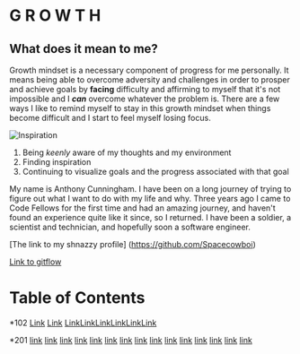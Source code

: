 # G R O W T H

## What does it mean to me?

  Growth mindset is a necessary component of progress for me personally. It means being able to overcome adversity and challenges in order to prosper and achieve goals by **facing** difficulty and affirming to myself that it's not impossible and I **_can_** overcome whatever the problem is. There are a few ways I like to remind myself to stay in this growth mindset when things become difficult and I start to feel myself losing focus.

  ![Inspiration](https://i.pinimg.com/originals/39/16/6e/39166ee335ceb3d5fe9f43906974faf0.jpg)

  1. Being _keenly_ aware of my thoughts and my environment
  2. Finding inspiration
  3. Continuing to visualize goals and the progress associated with that goal

  My name is Anthony Cunningham. I have been on a long journey of trying to figure out what I want to do with my life and why. Three years ago I came to Code Fellows for the first time and had an amazing journey, and haven't found an experience quite like it since, so I returned. I have been a soldier, a scientist and technician, and hopefully soon a software engineer.

 [The link to my shnazzy profile] (https://github.com/Spacecowboi)
 
[Link to gitflow](https://github.com/Spacecowboi/Reading-notesv2/blob/main/Git.md)

# Table of Contents

*102
  [Link](./102/lesson1.md)
  [Link](./102/lesson2.md)
  [Link](./102/lesson3.md)[Link](./102/lesson4.md)[Link](./102/lesson5.md)[Link](./102/lesson6.md)[Link](./102/lesson7.md)[Link](./102/lesson8.md)

*201
  [link](./201/lesson1.md)
  [link](./201/lesson2.md)
  [link](./201/lesson3.md)
  [link](./201/lesson4.md)
  [link](./201/lesson5.md)
  [link](./201/lesson6.md)
  [link](./201/lesson7.md)
  [link](./201/lesson8.md)
  [link](./201/lesson9.md)
  [link](./201/lesson10.md)
  [link](./201/lesson11.md)
  [link](./201/lesson12.md)
  [link](./201/lesson13.md)
  [link](./201/lesson14.md)
  [link](./201/lesson15.md)